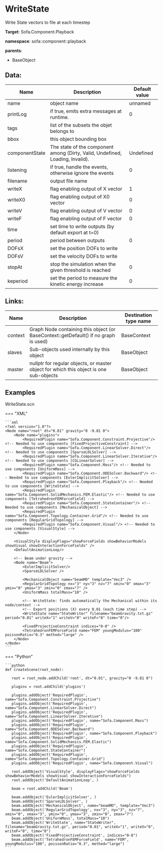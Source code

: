 # WriteState

Write State vectors to file at each timestep


__Target__: Sofa.Component.Playback

__namespace__: sofa::component::playback

__parents__:

- BaseObject

## Data: 

<table>
    <thead>
        <tr>
            <th>Name</th>
            <th>Description</th>
            <th>Default value</th>
        </tr>
    </thead>
    <tbody>
	<tr>
		<td>name</td>
		<td>
object name
		</td>
		<td>unnamed</td>
	</tr>
	<tr>
		<td>printLog</td>
		<td>
if true, emits extra messages at runtime.
		</td>
		<td>0</td>
	</tr>
	<tr>
		<td>tags</td>
		<td>
list of the subsets the objet belongs to
		</td>
		<td></td>
	</tr>
	<tr>
		<td>bbox</td>
		<td>
this object bounding box
		</td>
		<td></td>
	</tr>
	<tr>
		<td>componentState</td>
		<td>
The state of the component among (Dirty, Valid, Undefined, Loading, Invalid).
		</td>
		<td>Undefined</td>
	</tr>
	<tr>
		<td>listening</td>
		<td>
if true, handle the events, otherwise ignore the events
		</td>
		<td>0</td>
	</tr>
	<tr>
		<td>filename</td>
		<td>
output file name
		</td>
		<td></td>
	</tr>
	<tr>
		<td>writeX</td>
		<td>
flag enabling output of X vector
		</td>
		<td>1</td>
	</tr>
	<tr>
		<td>writeX0</td>
		<td>
flag enabling output of X0 vector
		</td>
		<td>0</td>
	</tr>
	<tr>
		<td>writeV</td>
		<td>
flag enabling output of V vector
		</td>
		<td>0</td>
	</tr>
	<tr>
		<td>writeF</td>
		<td>
flag enabling output of F vector
		</td>
		<td>0</td>
	</tr>
	<tr>
		<td>time</td>
		<td>
set time to write outputs (by default export at t=0)
		</td>
		<td></td>
	</tr>
	<tr>
		<td>period</td>
		<td>
period between outputs
		</td>
		<td>0</td>
	</tr>
	<tr>
		<td>DOFsX</td>
		<td>
set the position DOFs to write
		</td>
		<td></td>
	</tr>
	<tr>
		<td>DOFsV</td>
		<td>
set the velocity DOFs to write
		</td>
		<td></td>
	</tr>
	<tr>
		<td>stopAt</td>
		<td>
stop the simulation when the given threshold is reached
		</td>
		<td>0</td>
	</tr>
	<tr>
		<td>keperiod</td>
		<td>
set the period to measure the kinetic energy increase
		</td>
		<td>0</td>
	</tr>

</tbody>
</table>

## Links: 


| Name | Description | Destination type name |
| ---- | ----------- | --------------------- |
|context|Graph Node containing this object (or BaseContext::getDefault() if no graph is used)|BaseContext|
|slaves|Sub-objects used internally by this object|BaseObject|
|master|nullptr for regular objects, or master object for which this object is one sub-objects|BaseObject|

## Examples 

WriteState.scn

=== "XML"

    ```xml
    <?xml version="1.0"?>
    <Node name="root" dt="0.01" gravity="0 -9.81 0">
        <Node name="plugins">
            <RequiredPlugin name="Sofa.Component.Constraint.Projective"/> <!-- Needed to use components [FixedProjectiveConstraint] -->
            <RequiredPlugin name="Sofa.Component.LinearSolver.Direct"/> <!-- Needed to use components [SparseLDLSolver] -->
            <RequiredPlugin name="Sofa.Component.LinearSolver.Iterative"/> <!-- Needed to use components [CGLinearSolver] -->
            <RequiredPlugin name="Sofa.Component.Mass"/> <!-- Needed to use components [UniformMass] -->
            <RequiredPlugin name="Sofa.Component.ODESolver.Backward"/> <!-- Needed to use components [EulerImplicitSolver] -->
            <RequiredPlugin name="Sofa.Component.Playback"/> <!-- Needed to use components [WriteState] -->
            <RequiredPlugin name="Sofa.Component.SolidMechanics.FEM.Elastic"/> <!-- Needed to use components [TetrahedronFEMForceField] -->
            <RequiredPlugin name="Sofa.Component.StateContainer"/> <!-- Needed to use components [MechanicalObject] -->
            <RequiredPlugin name="Sofa.Component.Topology.Container.Grid"/> <!-- Needed to use components [RegularGridTopology] -->
            <RequiredPlugin name="Sofa.Component.Visual"/> <!-- Needed to use components [VisualStyle] -->
        </Node>
           
        <VisualStyle displayFlags="showForceFields showBehaviorModels showVisual showInteractionForceFields" />
        <DefaultAnimationLoop/>
    
        <!-- Beam under gravity -->
        <Node name="Beam">
            <EulerImplicitSolver/>                
            <SparseLDLSolver />
            
            <MechanicalObject name="beamMO" template="Vec3" />
            <RegularGridTopology nx="3" ny="3" nz="7" xmin="0" xmax="3" ymin="0" ymax="3" zmin="0" zmax="7" />
            <UniformMass totalMass="10" />
            
            <!-- WriteState: finds automatically the Mechanical within its node/context -->
            <!-- Export positions (X) every 0.01 (each time step) -->
            <WriteState name="StateWriter" filename="beamGravity.txt.gz" period="0.01" writeX="1" writeV="0" writeF="0" time="0"/>
    
            <FixedProjectiveConstraint indices="0-8" />
            <TetrahedronFEMForceField name="FEM" youngModulus="100" poissonRatio="0.3" method="large" />
        </Node>
    </Node>
    ```

=== "Python"

    ```python
    def createScene(root_node):

       root = root_node.addChild('root', dt="0.01", gravity="0 -9.81 0")

       plugins = root.addChild('plugins')

       plugins.addObject('RequiredPlugin', name="Sofa.Component.Constraint.Projective")
       plugins.addObject('RequiredPlugin', name="Sofa.Component.LinearSolver.Direct")
       plugins.addObject('RequiredPlugin', name="Sofa.Component.LinearSolver.Iterative")
       plugins.addObject('RequiredPlugin', name="Sofa.Component.Mass")
       plugins.addObject('RequiredPlugin', name="Sofa.Component.ODESolver.Backward")
       plugins.addObject('RequiredPlugin', name="Sofa.Component.Playback")
       plugins.addObject('RequiredPlugin', name="Sofa.Component.SolidMechanics.FEM.Elastic")
       plugins.addObject('RequiredPlugin', name="Sofa.Component.StateContainer")
       plugins.addObject('RequiredPlugin', name="Sofa.Component.Topology.Container.Grid")
       plugins.addObject('RequiredPlugin', name="Sofa.Component.Visual")

       root.addObject('VisualStyle', displayFlags="showForceFields showBehaviorModels showVisual showInteractionForceFields")
       root.addObject('DefaultAnimationLoop', )

       beam = root.addChild('Beam')

       beam.addObject('EulerImplicitSolver', )
       beam.addObject('SparseLDLSolver', )
       beam.addObject('MechanicalObject', name="beamMO", template="Vec3")
       beam.addObject('RegularGridTopology', nx="3", ny="3", nz="7", xmin="0", xmax="3", ymin="0", ymax="3", zmin="0", zmax="7")
       beam.addObject('UniformMass', totalMass="10")
       beam.addObject('WriteState', name="StateWriter", filename="beamGravity.txt.gz", period="0.01", writeX="1", writeV="0", writeF="0", time="0")
       beam.addObject('FixedProjectiveConstraint', indices="0-8")
       beam.addObject('TetrahedronFEMForceField', name="FEM", youngModulus="100", poissonRatio="0.3", method="large")
    ```

